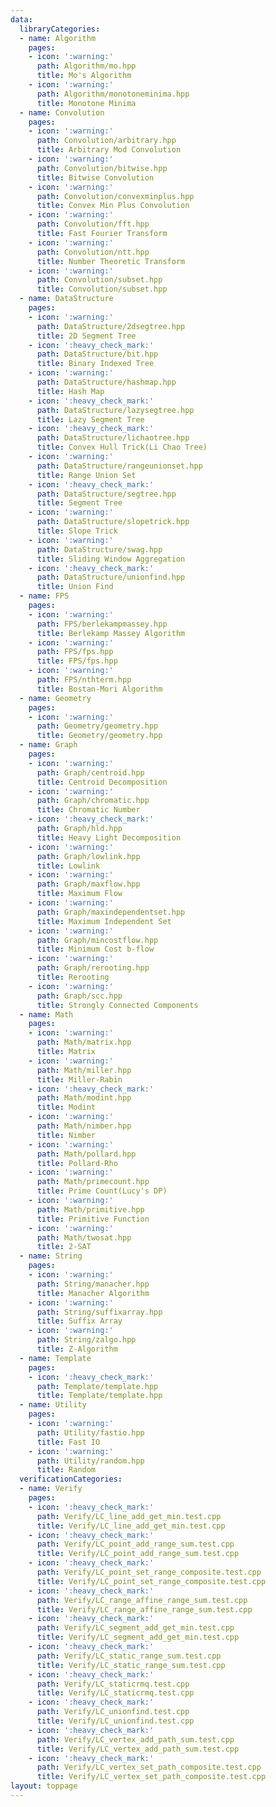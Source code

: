 ```yaml
---
data:
  libraryCategories:
  - name: Algorithm
    pages:
    - icon: ':warning:'
      path: Algorithm/mo.hpp
      title: Mo's Algorithm
    - icon: ':warning:'
      path: Algorithm/monotoneminima.hpp
      title: Monotone Minima
  - name: Convolution
    pages:
    - icon: ':warning:'
      path: Convolution/arbitrary.hpp
      title: Arbitrary Mod Convolution
    - icon: ':warning:'
      path: Convolution/bitwise.hpp
      title: Bitwise Convolution
    - icon: ':warning:'
      path: Convolution/convexminplus.hpp
      title: Convex Min Plus Convolution
    - icon: ':warning:'
      path: Convolution/fft.hpp
      title: Fast Fourier Transform
    - icon: ':warning:'
      path: Convolution/ntt.hpp
      title: Number Theoretic Transform
    - icon: ':warning:'
      path: Convolution/subset.hpp
      title: Convolution/subset.hpp
  - name: DataStructure
    pages:
    - icon: ':warning:'
      path: DataStructure/2dsegtree.hpp
      title: 2D Segment Tree
    - icon: ':heavy_check_mark:'
      path: DataStructure/bit.hpp
      title: Binary Indexed Tree
    - icon: ':warning:'
      path: DataStructure/hashmap.hpp
      title: Hash Map
    - icon: ':heavy_check_mark:'
      path: DataStructure/lazysegtree.hpp
      title: Lazy Segment Tree
    - icon: ':heavy_check_mark:'
      path: DataStructure/lichaotree.hpp
      title: Convex Hull Trick(Li Chao Tree)
    - icon: ':warning:'
      path: DataStructure/rangeunionset.hpp
      title: Range Union Set
    - icon: ':heavy_check_mark:'
      path: DataStructure/segtree.hpp
      title: Segment Tree
    - icon: ':warning:'
      path: DataStructure/slopetrick.hpp
      title: Slope Trick
    - icon: ':warning:'
      path: DataStructure/swag.hpp
      title: Sliding Window Aggregation
    - icon: ':heavy_check_mark:'
      path: DataStructure/unionfind.hpp
      title: Union Find
  - name: FPS
    pages:
    - icon: ':warning:'
      path: FPS/berlekampmassey.hpp
      title: Berlekamp Massey Algorithm
    - icon: ':warning:'
      path: FPS/fps.hpp
      title: FPS/fps.hpp
    - icon: ':warning:'
      path: FPS/nthterm.hpp
      title: Bostan-Mori Algorithm
  - name: Geometry
    pages:
    - icon: ':warning:'
      path: Geometry/geometry.hpp
      title: Geometry/geometry.hpp
  - name: Graph
    pages:
    - icon: ':warning:'
      path: Graph/centroid.hpp
      title: Centroid Decomposition
    - icon: ':warning:'
      path: Graph/chromatic.hpp
      title: Chromatic Number
    - icon: ':heavy_check_mark:'
      path: Graph/hld.hpp
      title: Heavy Light Decomposition
    - icon: ':warning:'
      path: Graph/lowlink.hpp
      title: Lowlink
    - icon: ':warning:'
      path: Graph/maxflow.hpp
      title: Maximum Flow
    - icon: ':warning:'
      path: Graph/maxindependentset.hpp
      title: Maximum Independent Set
    - icon: ':warning:'
      path: Graph/mincostflow.hpp
      title: Minimum Cost b-flow
    - icon: ':warning:'
      path: Graph/rerooting.hpp
      title: Rerooting
    - icon: ':warning:'
      path: Graph/scc.hpp
      title: Strongly Connected Components
  - name: Math
    pages:
    - icon: ':warning:'
      path: Math/matrix.hpp
      title: Matrix
    - icon: ':warning:'
      path: Math/miller.hpp
      title: Miller-Rabin
    - icon: ':heavy_check_mark:'
      path: Math/modint.hpp
      title: Modint
    - icon: ':warning:'
      path: Math/nimber.hpp
      title: Nimber
    - icon: ':warning:'
      path: Math/pollard.hpp
      title: Pollard-Rho
    - icon: ':warning:'
      path: Math/primecount.hpp
      title: Prime Count(Lucy's DP)
    - icon: ':warning:'
      path: Math/primitive.hpp
      title: Primitive Function
    - icon: ':warning:'
      path: Math/twosat.hpp
      title: 2-SAT
  - name: String
    pages:
    - icon: ':warning:'
      path: String/manacher.hpp
      title: Manacher Algorithm
    - icon: ':warning:'
      path: String/suffixarray.hpp
      title: Suffix Array
    - icon: ':warning:'
      path: String/zalgo.hpp
      title: Z-Algorithm
  - name: Template
    pages:
    - icon: ':heavy_check_mark:'
      path: Template/template.hpp
      title: Template/template.hpp
  - name: Utility
    pages:
    - icon: ':warning:'
      path: Utility/fastio.hpp
      title: Fast IO
    - icon: ':warning:'
      path: Utility/random.hpp
      title: Random
  verificationCategories:
  - name: Verify
    pages:
    - icon: ':heavy_check_mark:'
      path: Verify/LC_line_add_get_min.test.cpp
      title: Verify/LC_line_add_get_min.test.cpp
    - icon: ':heavy_check_mark:'
      path: Verify/LC_point_add_range_sum.test.cpp
      title: Verify/LC_point_add_range_sum.test.cpp
    - icon: ':heavy_check_mark:'
      path: Verify/LC_point_set_range_composite.test.cpp
      title: Verify/LC_point_set_range_composite.test.cpp
    - icon: ':heavy_check_mark:'
      path: Verify/LC_range_affine_range_sum.test.cpp
      title: Verify/LC_range_affine_range_sum.test.cpp
    - icon: ':heavy_check_mark:'
      path: Verify/LC_segment_add_get_min.test.cpp
      title: Verify/LC_segment_add_get_min.test.cpp
    - icon: ':heavy_check_mark:'
      path: Verify/LC_static_range_sum.test.cpp
      title: Verify/LC_static_range_sum.test.cpp
    - icon: ':heavy_check_mark:'
      path: Verify/LC_staticrmq.test.cpp
      title: Verify/LC_staticrmq.test.cpp
    - icon: ':heavy_check_mark:'
      path: Verify/LC_unionfind.test.cpp
      title: Verify/LC_unionfind.test.cpp
    - icon: ':heavy_check_mark:'
      path: Verify/LC_vertex_add_path_sum.test.cpp
      title: Verify/LC_vertex_add_path_sum.test.cpp
    - icon: ':heavy_check_mark:'
      path: Verify/LC_vertex_set_path_composite.test.cpp
      title: Verify/LC_vertex_set_path_composite.test.cpp
layout: toppage
---
```


